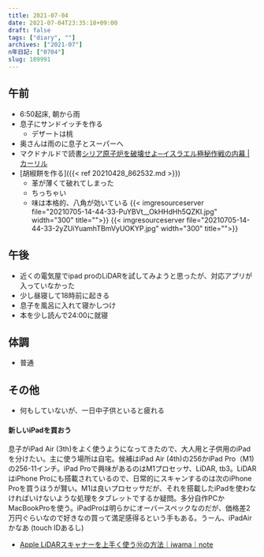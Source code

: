 ```yaml
---
title: 2021-07-04
date: 2021-07-04T23:35:18+09:00
draft: false
tags: ["diary", ""]
archives: ["2021-07"]
n年日記: ["0704"]
slug: 189991
---
```

## 午前
- 6:50起床, 朝から雨
- 息子にサンドイッチを作る
  - デザートは桃
- 奥さんは雨のに息子とスーパーへ
- マクドナルドで読書[シリア原子炉を破壊せよ─イスラエル極秘作戦の内幕 | カーリル](https://calil.jp/book/4890633979)
- [胡椒餅を作る]({{< ref 20210428_862532.md >}})
  - 革が薄くて破れてしまった
  - ちっちゃい
  - 味は本格的、八角が効いている
  {{< imgresourceserver file="20210705-14-44-33-PuYBVt__OkHHdHh5QZKI.jpg" width="300" title="">}}
  {{< imgresourceserver file="20210705-14-44-33-2yZUiYuamhTBmVyUOKYP.jpg" width="300" title="">}}
## 午後
- 近くの電気屋でipad proのLiDARを試してみようと思ったが、対応アプリが入っていなかった
- 少し昼寝して18時前に起きる
- 息子を風呂に入れて寝かしつけ
- 本を少し読んで24:00に就寝
## 体調
- 普通
## その他
- 何もしていないが、一日中子供といると疲れる
#### 新しいiPadを買おう
息子がiPad Air (3th)をよく使うようになってきたので、大人用と子供用のiPadを分けたい。主に使う場所は自宅。候補はiPad Air (4th)の256かiPad Pro（M1)の256-11インチ。iPad Proで興味があるのはM1プロセッサ、LiDAR, tb3。LiDARはiPhone Proにも搭載されているので、日常的にスキャンするのは次のiPhone Proを買うほうが賢い。M1は良いプロセッサだが、それを搭載したiPadを使わなければいけないような処理をタブレットでするか疑問。多分自作PCかMacBookProを使う。iPadProは明らかにオーバースペックなのだが、価格差2万円ぐらいなので好きなの買って満足感得るという手もある。うーん、iPadAirかなあ (touch IDあるし)
- [Apple LiDARスキャナーを上手く使う⑩の方法｜iwama｜note](https://note.com/iwamah1/n/nd9d501677197)
